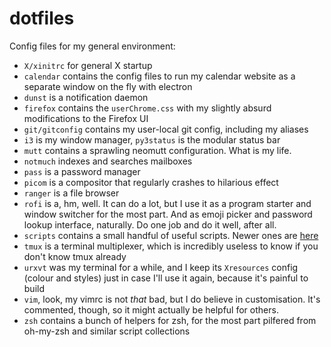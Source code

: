 # dotfiles

Config files for my general environment:

- `X/xinitrc` for general X startup
- `calendar` contains the config files to run my calendar website as a separate window on the fly with electron
- `dunst` is a notification daemon
- `firefox` contains the `userChrome.css` with my slightly absurd modifications to the Firefox UI
- `git/gitconfig` contains my user-local git config, including my aliases
- `i3` is my window manager, `py3status` is the modular status bar
- `mutt` contains a sprawling neomutt configuration. What is my life.
- `notmuch` indexes and searches mailboxes
- `pass` is a password manager
- `picom` is a compositor that regularly crashes to hilarious effect
- `ranger` is a file browser
- `rofi` is a, hm, well. It can do a lot, but I use it as a program starter and window switcher for the most part. And
  as emoji picker and password lookup interface, naturally. Do one job and do it well, after all.
- `scripts` contains a small handful of useful scripts. Newer ones are [here](https://github.com/rixx/tools)
- `tmux` is a terminal multiplexer, which is incredibly useless to know if you don't know tmux already
- `urxvt` was my terminal for a while, and I keep its `Xresources` config (colour and styles) just in case I'll use it
  again, because it's painful to build
- `vim`, look, my vimrc is not *that* bad, but I do believe in customisation. It's commented, though, so it might
  actually be helpful for others.
- `zsh` contains a bunch of helpers for zsh, for the most part pilfered from oh-my-zsh and similar script collections
